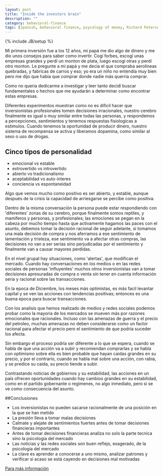 ```yaml
---
layout: post
title: "Inside the investors brain"
description: ""
category: behavioral-finance
tags: [spanish, behavioral finance, psycology of money, Richard Peterson]
---
```

{% include JB/setup %}

Mi primera inversión fue a los 12 años, mi papá me dio algo de dinero y me dio unos consejos para saber como invertir. Cogí forbes, escogí unas
empresas grandes y perdí un monton de plata, luego escogí otras y perdí otro monton. Le pregunte a mi papá y me decia el que compraba
aerolineas quebradas, y fabricas de carros y eso; yo era un niño no entendía muy bien pero me dijo que habia que comprar donde nadie más querría
comprar.

Como no queria dedicarme a investigar y leer tanto decidí buscar fundamentales o hechos que me ayudarán a determinar como encontrar estas empresas.

Diferentes experimentos muestran como no es dificil hacer que inversionistas profesionales tomen decisiones irracionales, nuestro cerebro finalmente
es igual o muy similar entre todas las personas, y respondemos a percepciones, sentimientos y tenemos respuestas fisiologicas a estimulos. Cuando
tenemos la oportunidad de producir dinero, nuestro sistema de recompensa se activa y liberamos dopamina, como similar al sexo o uso de drogas.

## Cinco tipos de personalidad

* emocional vs estable
* extrovertido vs introvertido
* abierto vs tradicionalismo
* aceptabilidad vs auto-interes
* conciencia vs espontaneidad

Algo que vemos mucho como positivo es ser abierto, y estable, aunque después de la crisis la capacidad de arriesgarse se percibe como positiva.

Dentro de la misma conversación la persona puede estar respondiendo con 'diferentes' zonas de su cerebro, porque finalmente somos reptiles, y
mamiferos y personas, y profesionales; las emociones se pegan en la cabeza por mucho tiempo hasta que activamente hagamos las paces con el asunto,
debemos tomar la decisión racional de seguir adelante, si tomamos una mala decisión de compra y nos aferramos a ese sentimiento de lamentación y
tristeza, ese sentimiento va a afectar otras compras, las decisiones no van a ser serias sino perjudicadas por el sentimiento y finalmente
van a causar mayores perdidas.

En el nivel grupal hay situaciones, como 'alertas', que modifican el mercado. Cuando hay conversaciones en los medios o en las redes sociales
de personas 'influyentes' muchos otros inversionistas van a tomar decisiones apresuradas de compra o venta sin tener en cuenta información seria
y racional sobre las transacciones.

En la epoca de Diciembre, los meses más optimistas, es más facil levantar capital y se ven las acciones con tendencias positivas; entonces
es una buena epoca para buscar transacciones.

Con los analisis que hemos realizado de medios y redes sociales podemos probar como la mayoria de los mercados se mueven más por razones emocionales
que racionales. Incluso con las amenazas de guerra y el precio del petroleo, muchas amenazas no deben considerarse como un factor racional para
afectar el precio pero el sentimiento de que podría suceder los afecta.

Sin embargo el proceso podría ser diferente a lo que se espera, cuando se habla de que una acción va a subir y recomiendan comprarlas y se habla
con optimismo sobre ella es bien probable que hayan caidas grandes en su precio, y por el contrario, cuando se habla mal sobre una acción, con rabia,
y se predice su caida, su precio tiende a subir.

Contrastando noticias de gobiernos y su estabilidad, las acciones en un país ofrecen oportunidades cuando hay cambios grandes en su estabilidad, como
en el partido gobernante o regimenes, no algo inmediato, pero si se ve como consecuencia del asunto.

##Conclusiones
* Los inversionistas no pueden sacarse racionalmente de una posición en la que se han metido
* La presión lleva a tomar malas decisiones
* Calmate y alejate de sentimientos fuertes antes de tomar decisiones financieras importantes
* Antes de tomar decisiones financieras analiza no solo la parte tecnica sino la psicologia del mercado
* Las noticias y las redes sociales son buen reflejo, exagerado, de la psicologia del mercado
* La clave es aprender a conocerse a uno mismo, analizar patrones y verificar si acaso se está cayendo en decisiones mal motivadas


[Para más información](https://www.marketpsych.com/)



